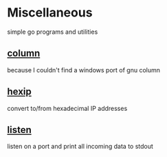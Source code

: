 # Miscellaneous

simple go programs and utilities

## [column](https://github.com/dayvonjersen/miscellaneous/tree/master/column)

because I couldn't find a windows port of gnu column

## [hexip](https://github.com/dayvonjersen/miscellaneous/tree/master/hexip)

convert to/from hexadecimal IP addresses

## [listen](https://github.com/dayvonjersen/miscellaneous/tree/master/listen)

listen on a port and print all incoming data to stdout

